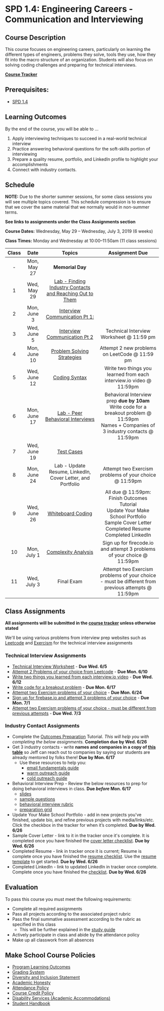# SPD 1.4: Engineering Careers - Communication and Interviewing

## Course Description

This course focuses on engineering careers, particularly on learning the different types of engineers, problems they solve, tools they use, how they fit into the macro structure of an organization. Students will also focus on solving coding challenges and preparing for technical interviews.

**[Course Tracker](http://make.sc/trackspd1.01)**

## Prerequisites:  

- [SPD 1.4](https://github.com/Make-School-Courses/SPD-1.4-Testing-And-Architecture)

## Learning Outcomes

By the end of the course, you will be able to ...

1. Apply interviewing techniques to succeed in a real-world technical interview
1. Practice answering behavioral questions for the soft-skills portion of interviewing
1. Prepare a quality resume, portfolio, and LinkedIn profile to highlight your accomplishments
1. Connect with industry contacts.

## Schedule

**NOTE:** Due to the shorter summer sessions, for some class sessions you will see multiple topics covered. This schedule compression is to ensure that we cover the same material that we normally would in non-summer terms.

**See links to assignments under the Class Assignments section**

**Course Dates:** Wednesday, May 29 – Wednesday, July 3, 2019 (6 weeks)

**Class Times:** Monday and Wednesday at 10:00–11:50am (11 class sessions)

| Class |          Date          |                 Topics                  |        Assignment Due         |
|:-----:|:----------------------:|:---------------------------------------:|:-----------------------------:|
|  - |  Mon, May 27              | **Memorial Day** |
|  1 |  Wed, May 29              | [Lab - Finding Industry Contacts and Reaching Out to Them](https://docs.google.com/presentation/d/1DtgX3AjIbCiD1lsjMncHWv-9dI63oVCXJyNNYh1lOIA/edit?usp=sharing) |
|  2 |  Mon, June 3              | [Interview Communication Pt 1:](https://docs.google.com/presentation/d/1qBL_ySjDahIzPG-3mtFGY_qP_dLqhhub5YPZp0V9RxY/edit?usp=sharing) |
|  3 |  Wed, June 5              | [Interview Communication Pt 2](https://docs.google.com/presentation/d/1LkIajE8xTbP8BUkm_hKuvgILUutacoL5ne_kcuJ2sVk/edit?usp=sharing) | Technical Interview Worksheet @ 11:59 pm |
|  4 |  Mon, June 10             | [Problem Solving Strategies](https://docs.google.com/presentation/d/10QktdpcIb2veHfELkI_JfE3fWqNwk2laJbmjeknlSPw/edit?usp=sharing) | Attempt 2 new problems on LeetCode @ 11:59 pm |
|  5 |  Wed, June 12             | [Coding Syntax](https://docs.google.com/presentation/d/1vRFEyDCrktTXpN6N8KPltIfXnFtk6HYaSBXu6PjRFIw/edit?usp=sharing) | Write two things you learned from each interview.io video @ 11:59pm |
|  6 |  Mon, June 17             | [Lab - Peer Behavioral Interviews](https://docs.google.com/presentation/d/1HGJBpWhVAyTpbfN2xylmBvndeNkCrGWdppkuiRgeZ9A/edit?usp=sharing) | Behavioral Interview prep **due by 10am** <br> Write code for a breakout problem @ 11:59pm <br> Names + Companies of 3 industry contacts @ 11:59pm
|  7 |  Wed, June 19             | [Test Cases](https://docs.google.com/presentation/d/1zNb6jqB9NHmvlRY_cSyUqJA4gsHXg-IjfM1g0WmoPgs/edit?usp=sharing) |
|  8 |  Mon, June 24             | Lab - Update Resume, LinkedIn, Cover Letter, and Portfolio | Attempt two Exercism problems of your choice @ 11:59pm |
| 9 |  Wed, June 26              | [Whiteboard Coding](https://docs.google.com/presentation/d/1Kf6lToDlntg-rlIePyz9torvt4fhlNSfzJuMvUW7DkE/edit?usp=sharing) | All due @ 11:59pm: <br> Finish Outcomes Tutorial <br> Update Your Make School Portfolio <br> Sample Cover Letter <br> Completed Resume <br> Completed LinkedIn |
| 10 |  Mon, July 1              | [Complexity Analysis](https://docs.google.com/presentation/d/1TyfA1m2Sd7XEMrWoHYK5PxvjoJ1KXKaN3ausi69MtHY/edit?usp=sharing) |  Sign up for firecode.io and attempt 3 problems of your choice @ 11:59pm |
| 11 |  Wed, July 3              | Final Exam | Attempt two Exercism problems of your choice - must be different from previous attempts @ 11:59pm |


## Class Assignments

**All assignments will be submitted in the [course tracker](http://make.sc/trackspd1.01) unless otherwise stated**

We'll be using various problems from interview prep websites such as [Leetcode](https://leetcode.com/) and [Exercism](https://exercism.io/) for the technical interview assignments

### Technical Interview Assignments

- [Technical Interview Worksheet](https://docs.google.com/presentation/d/1qBL_ySjDahIzPG-3mtFGY_qP_dLqhhub5YPZp0V9RxY/edit#slide=id.g56c26a8b8e_0_0) - **Due Wed. 6/5**
- [Attempt 2 Problems of your choice from Leetcode](https://docs.google.com/presentation/d/1LkIajE8xTbP8BUkm_hKuvgILUutacoL5ne_kcuJ2sVk/edit#slide=id.g56adfcb699_1_0) - **Due Mon. 6/10**
- [Write two things you learned from each interview.io video](https://docs.google.com/presentation/d/10QktdpcIb2veHfELkI_JfE3fWqNwk2laJbmjeknlSPw/edit#slide=id.g58da2ed25b_0_0) - **Due Wed. 6/12**
- [Write code for a breakout problem](https://docs.google.com/presentation/d/1vRFEyDCrktTXpN6N8KPltIfXnFtk6HYaSBXu6PjRFIw/edit#slide=id.g58da2ed25f_0_0) - **Due Mon. 6/17**
- [Attempt two Exercism problems of your choice](https://docs.google.com/presentation/d/1zNb6jqB9NHmvlRY_cSyUqJA4gsHXg-IjfM1g0WmoPgs/edit#slide=id.g58d3d40430_0_214) - **Due Mon. 6/24**
- [Sign up for firebase.io and attempt 3 problems of your choice](https://docs.google.com/presentation/d/1Kf6lToDlntg-rlIePyz9torvt4fhlNSfzJuMvUW7DkE/edit#slide=id.g58da2ed2c7_0_0) - **Due Mon. 7/1**
- [Attempt two Exercism problems of your choice - must be different from previous attempts](https://docs.google.com/presentation/d/1TyfA1m2Sd7XEMrWoHYK5PxvjoJ1KXKaN3ausi69MtHY/edit#slide=id.g56ca828110_0_87) - **Due Wed. 7/3**

### Industry Contact Assignments

- Complete the [Outcomes Preparation](https://www.makeschool.com/academy/track/outcomes-preparation-2n8) Tutorial. _This will help you with completing the below assignments._ **Completion due by Wed. 6/26**
- Get 3 industry contacts - write **names and companies in a copy of [this table](https://docs.google.com/document/d/1xkgU-H97PNwHMBA361aEtM3yAGLnvj4Xl7diOagStTA/edit)** so Jeff can reach out to companies by saying our students are already mentored by folks there! **Due by Mon. 6/17**
    - Use these resources to help you:
        - [email fundamentals guide](https://docs.google.com/presentation/d/18TCD_bh5rBBMyT2NvWj0roGJodb8UzHyj2yaPbnkNNM/edit?usp=drive_web&ouid=102349547791146369642)
        - [warm outreach guide](https://docs.google.com/presentation/d/1g4FuBBQIBLJ30eGXD9YsDjK2PaNUnrg6a60ip0WBc6A/edit?usp=drive_web&ouid=102349547791146369642)
        - [cold outreach guide](https://docs.google.com/presentation/d/14xM4JfFusj6rPMX9awvy1I42b12G39ifJjgBrLTRqrY/edit?usp=drive_web&ouid=102349547791146369642)
- Behavioral Interview Prep - Review the below resources to prep for doing behavioral interviews in class. **Due _before_ Mon. 6/17**
    - [slides](https://drive.google.com/drive/u/1/folders/0Bx9iA8TAb2-0MlU2SWk3WWZBZW8)
    - [sample questions](https://docs.google.com/spreadsheets/d/12J8UMWIAzk8Fx8T_NjdwXRMYU_I-2pX9G5d9vaVkucY/edit#gid=0)
    - [behavioral interview rubric](https://docs.google.com/spreadsheets/d/12J8UMWIAzk8Fx8T_NjdwXRMYU_I-2pX9G5d9vaVkucY/edit#gid=0)
    - [preparation grid](https://docs.google.com/document/d/1XBsElanFD7d_sWMACcm1ybVasit5rWKsO95zJ274L5w/edit?usp=sharing)
- Update Your Make School Portfolio - add in new projects you've finished, update bio, and refine previous projects with media/links/etc. Click the checkbox in the tracker for when it’s completed. **Due by Wed. 6/26**
- Sample Cover Letter - link to it in the tracker once it's complete. It is completed once you have finished the [cover letter checklist](https://docs.google.com/document/d/1FD52I6tKofC1zpZyLWmX1BCQw5WDPkmzimvDSK_E_nM/edit#heading=h.o92llmt36ywl). **Due by Wed. 6/26**
- Completed Resume - link in tracker once it is current; Resume is complete once you have finished the [resume checklist](https://docs.google.com/document/d/1FD52I6tKofC1zpZyLWmX1BCQw5WDPkmzimvDSK_E_nM/edit#heading=h.9dw8bx66eg63). Use the [resume template](https://docs.google.com/document/d/17Uyvo4AXdrHsKYFz4w8ceRbwHC_jw73bF37x7pK08Kc/edit) to get started. **Due by Wed. 6/26**
- Completed LinkedIn - link to updated LinkedIn in tracker once complete. Complete once you have finished the [checklist](https://docs.google.com/document/d/1FD52I6tKofC1zpZyLWmX1BCQw5WDPkmzimvDSK_E_nM/edit#heading=h.gmdd0wc8bgfn). **Due by Wed. 6/26**

## Evaluation
To pass this course you must meet the following requirements:

- Complete all required assignments 
- Pass all projects according to the associated project rubric
- Pass the final summative assessment according to the rubric as specified in this class
    - This will be further explained in the [study guide](https://docs.google.com/document/d/1Y7q9TdUgX_YCjxbTFzcJUZlCd83yN3ALPUqaaw3hoPw/edit?usp=sharing)
- Actively participate in class and abide by the attendance policy
- Make up all classwork from all absences

## Make School Course Policies

- [Program Learning Outcomes](https://make.sc/program-learning-outcomes)
- [Grading System](https://make.sc/grading-system)
- [Diversity and Inclusion Statement](https://make.sc/diversity-and-inclusion-statement)
- [Academic Honesty](https://make.sc/academic-honesty-policy)
- [Attendance Policy](https://make.sc/attendance-policy)
- [Course Credit Policy](https://make.sc/course-credit-policy)
- [Disability Services (Academic Accommodations)](https://make.sc/disability-services)
- [Student Handbook](https://make.sc/student-handbook)
